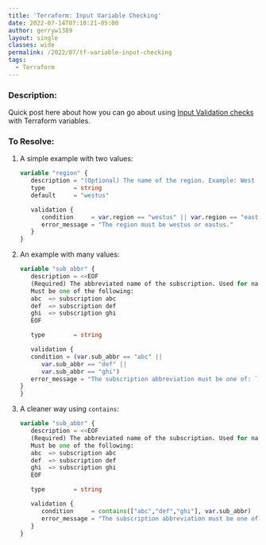 ```yaml
---
title: 'Terraform: Input Variable Checking'
date: 2022-07-14T07:10:21-05:00
author: gerryw1389
layout: single
classes: wide
permalink: /2022/07/tf-variable-input-checking
tags:
  - Terraform
---
```

<!--more-->

### Description:

Quick post here about how you can go about using [Input Validation checks](https://www.terraform.io/language/expressions/custom-conditions#input-variable-validation) with Terraform variables.

### To Resolve:

1. A simple example with two values:

   ```terraform
   variable "region" {
      description = "(Optional) The name of the region. Example: West US."
      type        = string
      default     = "westus"

      validation {
         condition     = var.region == "westus" || var.region == "eastus"
         error_message = "The region must be westus or eastus."
      }
   }
   ```

1. An example with many values:

   ```terraform
   variable "sub_abbr" {
      description = <<EOF
      (Required) The abbreviated name of the subscription. Used for naming resources.
      Must be one of the following:
      abc  => subscription abc
      def  => subscription def
      ghi  => subscription ghi
      EOF
   
      type        = string
   
      validation {
      condition = (var.sub_abbr == "abc" ||
         var.sub_abbr == "def" ||
         var.sub_abbr == "ghi")
      error_message = "The subscription abbreviation must be one of: `abc,def,ghi` ."
   }
   }
   ```

1. A cleaner way using `contains`:

   ```terraform
   variable "sub_abbr" {
      description = <<EOF
      (Required) The abbreviated name of the subscription. Used for naming resources.
      Must be one of the following:
      abc  => subscription abc
      def  => subscription def
      ghi  => subscription ghi
      EOF
   
      type        = string
   
      validation {
         condition     = contains(["abc","def","ghi"], var.sub_abbr)
         error_message = "The subscription abbreviation must be one of: `abc,def,ghi` ."
      }
   }
   ```
